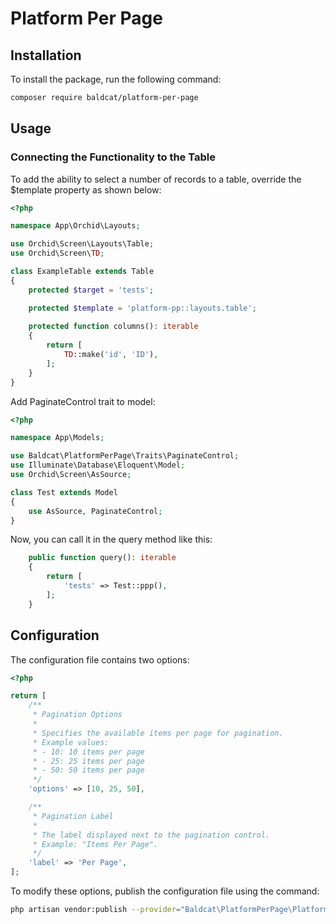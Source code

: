 # Platform Per Page

## Installation

To install the package, run the following command:

```bash
composer require baldcat/platform-per-page
```

## Usage

### Connecting the Functionality to the Table
To add the ability to select a number of records to a table, override the $template property as shown below:

```php
<?php

namespace App\Orchid\Layouts;

use Orchid\Screen\Layouts\Table;
use Orchid\Screen\TD;

class ExampleTable extends Table
{
    protected $target = 'tests';

    protected $template = 'platform-pp::layouts.table';
    
    protected function columns(): iterable
    {
        return [
            TD::make('id', 'ID'),
        ];
    }
}

```

Add PaginateControl trait to model:

```php
<?php

namespace App\Models;

use Baldcat\PlatformPerPage\Traits\PaginateControl;
use Illuminate\Database\Eloquent\Model;
use Orchid\Screen\AsSource;

class Test extends Model
{
    use AsSource, PaginateControl;
}

```
Now, you can call it in the query method like this:

```php
    public function query(): iterable
    {
        return [
            'tests' => Test::ppp(),
        ];
    }
```

## Configuration
The configuration file contains two options:

```php
<?php

return [
    /**
     * Pagination Options
     *
     * Specifies the available items per page for pagination.
     * Example values:
     * - 10: 10 items per page
     * - 25: 25 items per page
     * - 50: 50 items per page
     */
    'options' => [10, 25, 50],

    /**
     * Pagination Label
     *
     * The label displayed next to the pagination control.
     * Example: "Items Per Page".
     */
    'label' => 'Per Page',
];
```

To modify these options, publish the configuration file using the command:

```bash
php artisan vendor:publish --provider="Baldcat\PlatformPerPage\PlatformPerPageServiceProvider" --tag="config"
```




